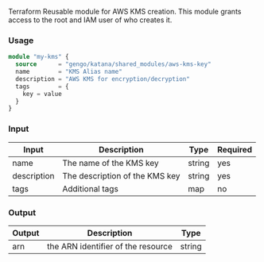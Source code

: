 Terraform Reusable module for AWS KMS creation.
This module grants access to the root and IAM user of who creates it.

### Usage

```terraform
module "my-kms" {
  source      = "gengo/katana/shared_modules/aws-kms-key"
  name        = "KMS Alias name"
  description = "AWS KMS for encryption/decryption"
  tags        = {
    key = value
  }
}
```

### Input

| Input       | Description                    | Type   | Required |
|-------------|--------------------------------|--------|----------|
| name        | The name of the KMS key        | string | yes      |
| description | The description of the KMS key | string | yes      |
| tags        | Additional tags                | map    | no       |


### Output

| Output     | Description                         | Type   |
|------------|-------------------------------------|--------|
| arn        | the ARN identifier of the resource  | string |
